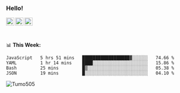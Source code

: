 ### Hello!
<a href="https://www.facebook.com/tumo.kgosiyame">
  <img align="left" alt="Tumo kgosiyame" width="22px" src="https://img.icons8.com/fluency/344/facebook-new.png" />
</a>
<a href="https://twitter.com/Tumo505">
  <img align="left" alt="Tumo kgosiyame | Twitter" width="22px" src="https://img.icons8.com/color/344/twitter.png" />
</a>
<a href="https://www.linkedin.com/in/tumo-kgosiyame-23a696168/">
  <img align="left" alt="Tumo kgosiyame | Linkedin" width="22px" src="https://img.icons8.com/color/344/linkedin-circled.png" />
</a>

<br/>
<br/>
<br/>

📊 **This  Week:**

<!--START_SECTION:waka-->

```text
JavaScript   5 hrs 51 mins   ██████████████████▓░░░░░░   74.66 %
YAML         1 hr 14 mins    ████░░░░░░░░░░░░░░░░░░░░░   15.86 %
Bash         25 mins         █▒░░░░░░░░░░░░░░░░░░░░░░░   05.38 %
JSON         19 mins         █░░░░░░░░░░░░░░░░░░░░░░░░   04.10 %
```

<!--END_SECTION:waka-->

 <img align="left" src="https://github-readme-stats.vercel.app/api?username=Tumo505&show_icons=true&theme=gotham" alt="Tumo505" />


